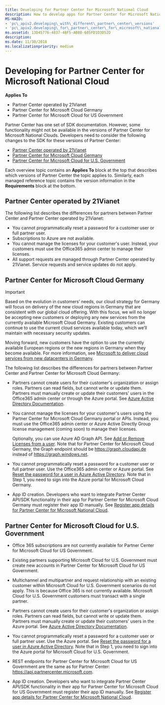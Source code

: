 ```yaml
---
title: Developing for Partner Center for Microsoft National Cloud
description: How to develop apps for Partner Center for Microsoft National Cloud
MS-HAID:
- 'pc\_apiv2.developing\_with\_different\_partner\_center\_versions'
- 'pc\_apiv2.developing\_for\_partner\_center\_for\_microsoft\_national\_cloud'
ms.assetid: 13D45776-4837-48F5-AB8B-605FD1D3D52D
description: 
ms.date: 11/30/2018
ms.localizationpriority: medium
---
```


# Developing for Partner Center for Microsoft National Cloud


**Applies To**

-   Partner Center operated by 21Vianet
-   Partner Center for Microsoft Cloud Germany
-   Partner Center for Microsoft Cloud for US Government

Partner Center has one set of SDK documentation. However, some functionality might not be available in the versions of Partner Center for Microsoft National Clouds. Developers need to consider the following changes to the SDK for these versions of Partner Center:

- [Partner Center operated by 21Vianet](#partner-center-operated-by-21vianet)
- [Partner Center for Microsoft Cloud Germany](#partner-center-for-microsoft-cloud-germany)
- [Partner Center for Microsoft Cloud for U.S. Government](#partner-center-for-microsoft-cloud-for-us-government)

Each overview topic contains an **Applies To** block at the top that describes which versions of Partner Center the topic applies to. Similarly, each managed reference topic contains the version information in the **Requirements** block at the bottom.


## <span id="partner-center-operated-by-21vianet"></span><span id="PARTNER-CENTER-OPERATED-BY-21VIANET"></span>Partner Center operated by 21Vianet

The following list describes the differences for partners between Partner Center and Partner Center operated by 21Vianet:

-   You cannot programmatically reset a password for a customer user or full partner user.
-   Subscriptions to Azure are not available.
-   You cannot manage the licenses for your customer's user. Instead, your customers must use the Office365 admin center to manage their licenses.
-   All support requests are managed through Partner Center operated by 21Vianet. Service requests and service updates do not apply.


## <span id="partner-center-for-microsoft-cloud-germany"></span><span id="PARTNER-CENTER-FOR-MICROSOFT-CLOUD-GERMANY"></span>Partner Center for Microsoft Cloud Germany

>[!IMPORTANT]
>Based on the evolution in customers’ needs, our cloud strategy for Germany will focus on delivery of the new cloud regions in Germany that are consistent with our global cloud offering. With this focus, we will no longer be accepting new customers or deploying any new services from the currently available Microsoft Cloud Germany. Existing customers can continue to use the current cloud services available today, which we’ll maintain with necessary security updates. 
>  
>Moving forward, new customers have the option to use the currently available European regions or the new regions in Germany when they become available. For more information, see [Microsoft to deliver cloud services from new datacenters in Germany](https://news.microsoft.com/europe/2018/08/31/microsoft-to-deliver-cloud-services-from-new-datacentres-in-germany-in-2019-to-meet-evolving-customer-needs/). 

The following list describes the differences for partners between Partner Center and Partner Center for Microsoft Cloud Germany:

- Partners cannot create users for their customer's organization or assign roles. Partners can read fields, but cannot write or update them. Partners must manually create or update their customers' users in the Office365 admin center or through the Azure portal. See [Azure Active Directory Documentation](https://docs.microsoft.com/azure/active-directory/).
- You cannot manage the licenses for your customer's users using the Partner Center for Microsoft Cloud Germany portal or APIs. Instead, you must use the Office365 admin center or Azure Active Directly Group license management (coming soon) to manage their licenses.

  Optionally, you can use Azure AD Graph API. See [Add or Remove Licenses from a user](https://msdn.microsoft.com/library/azure/ad/graph/api/functions-and-actions#assignLicense ). Note that for Partner Center for Microsoft Cloud Germany, the Graph endpoint should be https://graph.cloudapi.de instead of https://graph.windows.net.

- You cannot programmatically reset a password for a customer user or full partner user. Use the Office365 admin center or Azure portal. See [Reset the password for a user in Azure Active Directory](https://azure.microsoft.com/documentation/articles/active-directory-users-reset-password-azure-portal/). Note that in Step 1, you need to sign into the Azure portal for Microsoft Cloud Germany.
- App ID creation. Developers who want to integrate Partner Center API/SDK functionality in their app for Partner Center for Microsoft Cloud Germany must register their app ID manually. See [Register app details for Partner Center for Microsoft National Cloud](https://msdn.microsoft.com/library/partnercenter/mt745084.aspx).   


## <span id="partner-center-for-microsoft-cloud-for-us-government"></span><span id="PARTNER-CENTER-FOR-MICROSOFT-CLOUD-FOR-US-GOVERNMENT"></span>Partner Center for Microsoft Cloud for U.S. Government

- Office 365 subscriptions are not currently available for Partner Center for Microsoft Cloud for US Government.

- Existing partners supporting Microsoft Cloud for U.S. Government must create new accounts in Partner Center for Microsoft Cloud for US Government.

- Multichannel and multipartner and request relationship with an existing customer within Microsoft Cloud for U.S. Government scenarios do not apply. This is because Office 365 is not currently available. Microsoft Cloud for U.S. Government customers must transact with a single partner.

- Partners cannot create users for their customer's organization or assign roles. Partners can read fields, but cannot write or update them. Partners must manually create or update their customers' users in the Azure portal. See [Azure Active Directory Documentation](https://docs.microsoft.com/azure/active-directory/).

- You cannot programmatically reset a password for a customer user or full partner user. Use the Azure portal. See [Reset the password for a user in Azure Active Directory](https://docs.microsoft.com/azure/active-directory/active-directory-users-reset-password-azure-portal). Note that in Step 1, you need to sign into the Azure portal for Microsoft Cloud for U.S. Government.

- REST endpoints for Partner Center for Microsoft Cloud for US Government are the same as for Partner Center: https://api.partnercenter.microsoft.com.

- App ID creation. Developers who want to integrate Partner Center API/SDK functionality in their app for Partner Center for Microsoft Cloud for US Government must register their app ID manually. See [Register app details for Partner Center for Microsoft National Cloud](https://msdn.microsoft.com/library/partnercenter/mt745084.aspx).
